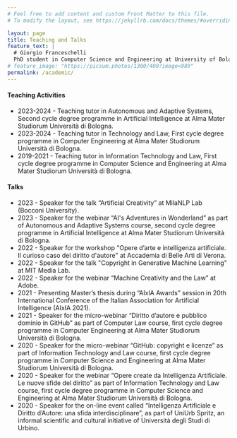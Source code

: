 ```yaml
---
# Feel free to add content and custom Front Matter to this file.
# To modify the layout, see https://jekyllrb.com/docs/themes/#overriding-theme-defaults

layout: page
title: Teaching and Talks
feature_text: |
  # Giorgio Franceschelli
  PhD student in Computer Science and Engineering at University of Bologna.
# feature_image: "https://picsum.photos/1300/400?image=989"
permalink: /academic/
---
```


#### Teaching Activities

* 2023-2024 - Teaching tutor in Autonomous and Adaptive Systems, Second cycle degree programme in Artificial Intelligence at Alma Mater Studiorum Università di Bologna.
* 2023-2024 - Teaching tutor in Technology and Law, First cycle degree programme in Computer Engineering at Alma Mater Studiorum Università di Bologna.
* 2019-2021 - Teaching tutor in Information Technology and Law, First cycle degree programme in Computer Science and Engineering at Alma Mater Studiorum Università di Bologna.

#### Talks

* 2023 - Speaker for the talk “Artificial Creativity” at MilaNLP Lab (Bocconi University).
* 2023 - Speaker for the webinar “AI's Adventures in Wonderland” as part of Autonomous and Adaptive Systems course, second cycle degree programme in Artificial Intelligence at Alma Mater Studiorum Università di Bologna.
* 2022 - Speaker for the workshop "Opere d’arte e intelligenza artificiale. Il curioso caso del diritto d'autore" at Accademia di Belle Arti di Verona.
* 2022 - Speaker for the talk "Copyright in Generative Machine Learning" at MIT Media Lab.
* 2022 - Speaker for the webinar “Machine Creativity and the Law” at Adobe.
* 2021 - Presenting Master’s thesis during “AIxIA Awards” session in 20th International Conference of the Italian Association for Artificial Intelligence (AIxIA 2021).
* 2021 - Speaker for the micro-webinar “Diritto d’autore e pubblico dominio in GitHub” as part of Computer Law course, first cycle degree programme in Computer Engineering at Alma Mater Studiorum Università di Bologna.
* 2020 - Speaker for the micro-webinar “GitHub: copyright e licenze” as part of Information Technology and Law course, first cycle degree programme in Computer Science and Engineering at Alma Mater Studiorum Università di Bologna.
* 2020 - Speaker for the webinar “Opere create da Intelligenza Artificiale. Le nuove sfide del diritto” as part of Information Technology and Law course, first cycle degree programme in Computer Science and Engineering at Alma Mater Studiorum Università di Bologna.
* 2020 - Speaker for the on-line event called “Intelligenza Artificiale e Diritto d’Autore: una sfida interdisciplinare”, as part of UniUrb Spritz, an informal scientific and cultural initiative of Università degli Studi di Urbino.
